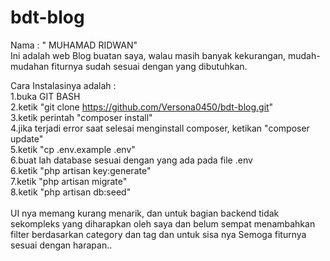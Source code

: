 # bdt-blog
Nama : " MUHAMAD RIDWAN" <br>
Ini adalah web Blog buatan saya, walau masih banyak kekurangan, mudah-mudahan fiturnya sudah sesuai dengan yang dibutuhkan. <br>

Cara Instalasinya adalah : <br>
1.buka GIT BASH <br>
2.ketik "git clone https://github.com/Versona0450/bdt-blog.git" <br>
3.ketik perintah "composer install" <br>
4.jika terjadi error saat selesai menginstall composer, ketikan "composer update" <br>
5.ketik "cp .env.example .env" <br>
6.buat lah database sesuai dengan yang ada pada file .env <br>
6.ketik "php artisan key:generate"<br>
7.ketik "php artisan migrate"<br>
8.ketik "php artisan db:seed"<br>
<br>
UI nya memang kurang menarik, dan untuk bagian backend tidak sekompleks yang diharapkan oleh saya
dan belum sempat menambahkan filter berdasarkan category dan tag
dan untuk sisa nya Semoga fiturnya sesuai dengan harapan..
